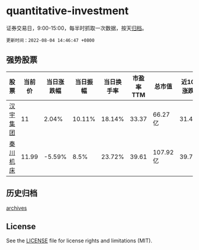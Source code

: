 # quantitative-investment

证券交易日，9:00-15:00，每半时抓取一次数据，按天[归档](archives)。

`更新时间：2022-08-04 14:46:47 +0800`

## 强势股票

|股票|当前价|当日涨跌幅|当日振幅|当日换手率|市盈率TTM|总市值|近10日涨跌幅|
|----|----|----|----|----|----|----|----|
|[汉宇集团](https://xueqiu.com/S/SZ300403)|11|2.04%|10.11%|18.14%|33.37|66.27亿|31.42%|
|[秦川机床](https://xueqiu.com/S/SZ000837)|11.99|-5.59%|8.5%|23.72%|39.61|107.92亿|39.74%|

## 历史归档

[archives](archives)

## License

See the [LICENSE](LICENSE) file for license rights and limitations (MIT).